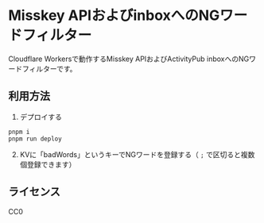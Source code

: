 # Misskey APIおよびinboxへのNGワードフィルター

Cloudflare Workersで動作するMisskey APIおよびActivityPub inboxへのNGワードフィルターです。

## 利用方法

1. デプロイする
  ```
  pnpm i
  pnpm run deploy
  ```

2. KVに「badWords」というキーでNGワードを登録する（ `;` で区切ると複数個登録できます）

## ライセンス

CC0
